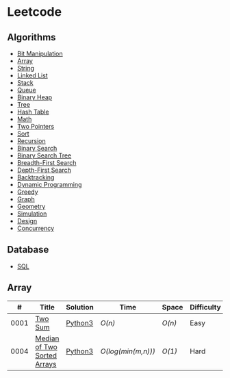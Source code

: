 # Leetcode

## Algorithms

* [Bit Manipulation](https://github.com/kamyu104/LeetCode-Solutions#bit-manipulation)
* [Array](https://github.com/Kevin-Zheng-1/Leetcode#array)
* [String](https://github.com/kamyu104/LeetCode-Solutions#string)
* [Linked List](https://github.com/kamyu104/LeetCode-Solutions#linked-list)
* [Stack](https://github.com/kamyu104/LeetCode-Solutions#stack)
* [Queue](https://github.com/kamyu104/LeetCode-Solutions#queue)
* [Binary Heap](https://github.com/kamyu104/LeetCode-Solutions#binary-heap)
* [Tree](https://github.com/kamyu104/LeetCode-Solutions#tree)
* [Hash Table](https://github.com/kamyu104/LeetCode-Solutions#hash-table)
* [Math](https://github.com/kamyu104/LeetCode-Solutions#math)
* [Two Pointers](https://github.com/kamyu104/LeetCode-Solutions#two-pointers)
* [Sort](https://github.com/kamyu104/LeetCode-Solutions#sort)
* [Recursion](https://github.com/kamyu104/LeetCode-Solutions#recursion)
* [Binary Search](https://github.com/kamyu104/LeetCode-Solutions#binary-search)
* [Binary Search Tree](https://github.com/kamyu104/LeetCode-Solutions#binary-search-tree)
* [Breadth-First Search](https://github.com/kamyu104/LeetCode-Solutions#breadth-first-search)
* [Depth-First Search](https://github.com/kamyu104/LeetCode-Solutions#depth-first-search)
* [Backtracking](https://github.com/kamyu104/LeetCode-Solutions#backtracking)
* [Dynamic Programming](https://github.com/kamyu104/LeetCode-Solutions#dynamic-programming)
* [Greedy](https://github.com/kamyu104/LeetCode-Solutions#greedy)
* [Graph](https://github.com/kamyu104/LeetCode-Solutions#graph)
* [Geometry](https://github.com/kamyu104/LeetCode-Solutions#geometry)
* [Simulation](https://github.com/kamyu104/LeetCode-Solutions#simulation)
* [Design](https://github.com/kamyu104/LeetCode-Solutions#design)
* [Concurrency](https://github.com/kamyu104/LeetCode-Solutions#concurrency)

## Database

* [SQL](https://github.com/kamyu104/LeetCode-Solutions#sql)

## Array
|  #  | Title           |  Solution       |  Time           | Space           | Difficulty    |Note | 
|-----|---------------- | --------------- | --------------- | --------------- | ------------- |-----|
0001 | [Two Sum](https://leetcode.com/problems/two-sum/) | [Python3](https://github.com/Kevin-Zheng-1/Leetcode/blob/main/Algorithm/Array/0001.%20Two%20Sum.py) | _O(n)_       | _O(n)_          | Easy         |Hash Table|
0004 | [Median of Two Sorted Arrays](https://leetcode.com/problems/median-of-two-sorted-arrays/) | [Python3](https://github.com/Kevin-Zheng-1/Leetcode/blob/main/Algorithm/Array/0004.%20Median%20of%20Two%20Sorted%20Arrays.py) | _O(log(min(m,n)))_       | _O(1)_          | Hard         |Binary Search|
